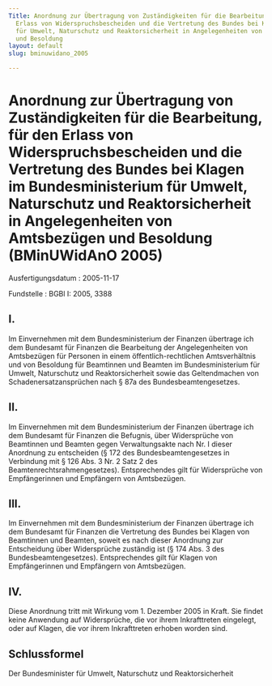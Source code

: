 ```yaml
---
Title: Anordnung zur Übertragung von Zuständigkeiten für die Bearbeitung, für den
  Erlass von Widerspruchsbescheiden und die Vertretung des Bundes bei Klagen im Bundesministerium
  für Umwelt, Naturschutz und Reaktorsicherheit in Angelegenheiten von Amtsbezügen
  und Besoldung
layout: default
slug: bminuwidano_2005

---
```


# Anordnung zur Übertragung von Zuständigkeiten für die Bearbeitung, für den Erlass von Widerspruchsbescheiden und die Vertretung des Bundes bei Klagen im Bundesministerium für Umwelt, Naturschutz und Reaktorsicherheit in Angelegenheiten von Amtsbezügen und Besoldung (BMinUWidAnO 2005)

Ausfertigungsdatum
:   2005-11-17

Fundstelle
:   BGBl I: 2005, 3388



## I.

Im Einvernehmen mit dem Bundesministerium der Finanzen übertrage ich
dem Bundesamt für Finanzen die Bearbeitung der Angelegenheiten von
Amtsbezügen für Personen in einem öffentlich-rechtlichen
Amtsverhältnis und von Besoldung für Beamtinnen und Beamten im
Bundesministerium für Umwelt, Naturschutz und Reaktorsicherheit sowie
das Geltendmachen von Schadenersatzansprüchen nach § 87a des
Bundesbeamtengesetzes.


## II.

Im Einvernehmen mit dem Bundesministerium der Finanzen übertrage ich
dem Bundesamt für Finanzen die Befugnis, über Widersprüche von
Beamtinnen und Beamten gegen Verwaltungsakte nach Nr. I dieser
Anordnung zu entscheiden (§ 172 des Bundesbeamtengesetzes in
Verbindung mit § 126 Abs. 3 Nr. 2 Satz 2 des
Beamtenrechtsrahmengesetzes). Entsprechendes gilt für Widersprüche von
Empfängerinnen und Empfängern von Amtsbezügen.


## III.

Im Einvernehmen mit dem Bundesministerium der Finanzen übertrage ich
dem Bundesamt für Finanzen die Vertretung des Bundes bei Klagen von
Beamtinnen und Beamten, soweit es nach dieser Anordnung zur
Entscheidung über Widersprüche zuständig ist (§ 174 Abs. 3 des
Bundesbeamtengesetzes). Entsprechendes gilt für Klagen von
Empfängerinnen und Empfängern von Amtsbezügen.


## IV.

Diese Anordnung tritt mit Wirkung vom 1. Dezember 2005 in Kraft. Sie
findet keine Anwendung auf Widersprüche, die vor ihrem Inkrafttreten
eingelegt, oder auf Klagen, die vor ihrem Inkrafttreten erhoben worden
sind.


## Schlussformel

Der Bundesminister für Umwelt, Naturschutz und Reaktorsicherheit

